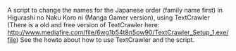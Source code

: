 A script to change the names for the Japanese order (family name first) in                                                
Higurashi no Naku Koro ni (Manga Gamer version), using TextCrawler
(There is a old and free version of TextCrawler here:  
http://www.mediafire.com/file/6wg1b54t8n5ow90/TextCrawler_Setup_1.exe/file)
See the howto about how to use TextCrawler and the script.
